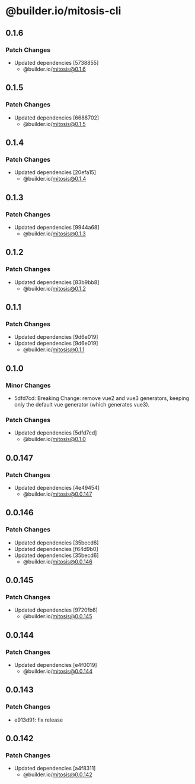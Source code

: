 # @builder.io/mitosis-cli

## 0.1.6

### Patch Changes

- Updated dependencies [5738855]
  - @builder.io/mitosis@0.1.6

## 0.1.5

### Patch Changes

- Updated dependencies [6688702]
  - @builder.io/mitosis@0.1.5

## 0.1.4

### Patch Changes

- Updated dependencies [20efa15]
  - @builder.io/mitosis@0.1.4

## 0.1.3

### Patch Changes

- Updated dependencies [9944a68]
  - @builder.io/mitosis@0.1.3

## 0.1.2

### Patch Changes

- Updated dependencies [83b9bb8]
  - @builder.io/mitosis@0.1.2

## 0.1.1

### Patch Changes

- Updated dependencies [9d6e019]
- Updated dependencies [9d6e019]
  - @builder.io/mitosis@0.1.1

## 0.1.0

### Minor Changes

- 5dfd7cd: Breaking Change: remove vue2 and vue3 generators, keeping only the default vue generator (which generates vue3).

### Patch Changes

- Updated dependencies [5dfd7cd]
  - @builder.io/mitosis@0.1.0

## 0.0.147

### Patch Changes

- Updated dependencies [4e49454]
  - @builder.io/mitosis@0.0.147

## 0.0.146

### Patch Changes

- Updated dependencies [35becd6]
- Updated dependencies [f64d9b0]
- Updated dependencies [35becd6]
  - @builder.io/mitosis@0.0.146

## 0.0.145

### Patch Changes

- Updated dependencies [9720fb6]
  - @builder.io/mitosis@0.0.145

## 0.0.144

### Patch Changes

- Updated dependencies [e4f0019]
  - @builder.io/mitosis@0.0.144

## 0.0.143

### Patch Changes

- e913d91: fix release

## 0.0.142

### Patch Changes

- Updated dependencies [a4f8311]
  - @builder.io/mitosis@0.0.142
